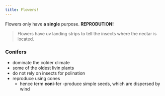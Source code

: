 ```yaml
---
title: Flowers! 
---
```

Flowers only have **a single** purpose. **REPRODUTION!** 

> Flowers have uv landing strips to tell the insects where the nectar is located.

### Conifers
- dominate the colder climate
- some of the oldest livin plants
- do not rely on insects for polination
- reproduce using cones
    - hence term **coni**-fer
-produce simple seeds, which are dispersed by wind